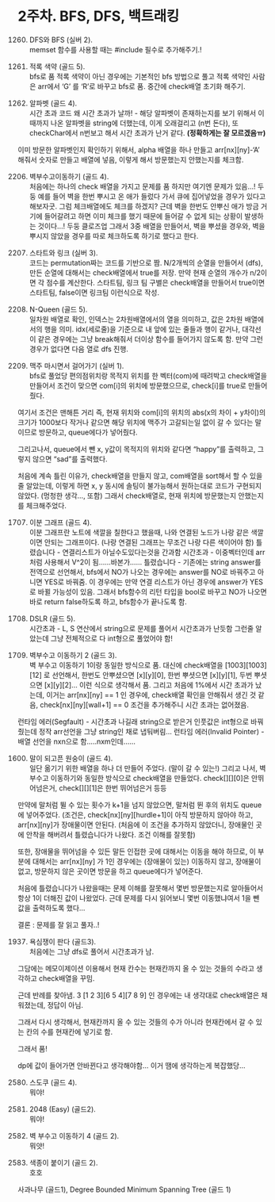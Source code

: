 # 2주차. BFS, DFS, 백트래킹
1260. DFS와 BFS (실버 2).  
memset 함수를 사용할 때는  #include<cstring> 필수로 추가해주기.!


10026. 적록 색약 (골드 5).  
bfs로 품
적록 색약이 아닌 경우에는 기본적인 bfs 방법으로 풀고
적록 색약인 사람은 arr에서 ‘G’ 를 ‘R’로 바꾸고 bfs로 품.
중간에 check배열 초기화 해주기. 

1987. 알파벳 (골드 4).  
시간 초과 코드
왜 시간 초과가 날까! - 해당 알파벳이 존재하는지를 보기 위해서 이때까지 나온 알파벳을 string에 더했는데, 이게 오래걸리고 (n번 돈다), 또 checkChar에서 n번보고 해서 시간 초과가 난거 같다. **(정확하게는 잘 모르겠음ㅠ)**

이미 방문한 알파벳인지 확인하기 위해서, alpha 배열을 하나 만들고 arr[nx][ny]-‘A’ 해줘서 숫자로 만들고 배열에 넣음, 이렇게 해서 방문했는지 안했는지를 체크함.


2206. 벽부수고이동하기 (골드 4).  
처음에는 하나의 check 배열을 가지고 문제를 품
하지만 여기엔 문제가 있음…! 두둥
예를 들어 벽을 한번 뿌시고 온 애가 들렀다 가서 큐에 집어넣었을 경우가 있다고 해보자굿. 그럼 체크배열에도 체크를 하겠지?
근데 벽을 한번도 안뿌신 애가 방금 거기에 들어갈려고 하면 이미 체크를 했기 때문에 들어갈 수 없게 되는 상황이 발생하는 것이다…! 두둥 클로즈업
그래서 3중 배열을 만들어서, 벽을 뿌셨을 경우와, 벽을 뿌시지 않았을 경우를 따로 체크하도록 하기로 했다고 한다.

14889. 스타트와 링크 (실버 3).  
코드는 permutation짜는 코드를 기반으로 짬.
N/2개씩의 순열을 만들어서 (dfs), 만든 순열에 대해서는 check배열에서 true를 저장. 
만약 현재 순열의 개수가 n/2이면 각 점수를 계산한다.
스타트팀, 링크 팀 구별은 check배열을 만들어서 true이면 스타트팀, false이면 링크팀 이런식으로 작성.

9663. N-Queen (골드 5).  
일차원 배열로 확인, 인덱스는 2차원배열에서의 열을 의미하고, 값은 2차원 배열에서의 행을 의미.
idx(세로줄)을 기준으로 내 앞에 있는 줄들과 행이 같거나, 대각선이 같은 경우에는 그냥 break해줘서 더이상 함수를 들어가지 않도록 함.
만약 그런 경우가 없다면 다음 열로 dfs 진행.


9205. 맥주 마시면서 걸어가기 (실버 1).  
bfs로 풀었당
편의점위치랑 목적지 위치를 한 벡터(com)에 때려박고
check배열을 만들어서 조건이 맞으면 com[i]의 위치에 방문했으므로, check[i]를 true로 만들어줬다.

여기서 조건은 맨해튼 거리 즉, 현재 위치와 com[i]의 위치의 abs(x의 차이 + y차이)의 크기가 1000보다 작거나 같으면 해당 위치에 맥주가 고갈되는일 없이 갈 수 있다는 말이므로 방문하고, queue에다가 넣어줬다.

그리고나서, queue에서 뺀 x, y값이 목적지의 위치와 같다면 “happy”를 출력하고, 그렇지 않으면 “sad”를 출력했다.

처음에 계속 틀린 이유가, check배열을 만들지 않고, com배열을 sort해서 할 수 있을 줄 알았는데, 이렇게 하면 x, y 동시에 솔팅이 불가능해서 원하는대로 코드가 구현되지 않았다. (멍청한 생각…, 또함)
그래서 check배열로, 현재 위치에 방문했는지 안했는지를 체크해주었다.


1707. 이분 그래프 (골드 4).  
이분 그래프란 노트에 색깔을 칠한다고 했을때, 나와 연결된 노드가 나랑 같은 색깔이면 안되는 그래프이다. (나랑 연결된 그래프는 무조건 나랑 다른 색이어야 함)
틀렸습니다 - 연결리스트가 아닐수도있다는것을 간과함
시간초과 - 이중벡터인데 arr처럼 사용해서 V^2이 됨……바본가……
틀렸습니다 - 기존에는 string answer를 전역으로 선언해서, bfs에서 NO가 나오는 경우에는 answer를 NO로 바꿔주고 아니면 YES로 바꿔줌.
이 경우에는 만약 연결 리스트가 아닌 경우에 answer가 YES로 바뀔 가능성이 있음. 그래서 bfs함수의 리턴 타입을 bool로 바꾸고 NO가 나오면 바로 return false하도록 하고, bfs함수가 끝나도록 함.


9019. DSLR (골드 5).  
시간초과 - L, S 연산에서 string으로 문제를 풀어서 시간초과가 난듯함
그런줄 알았는데 그냥 전체적으로 다 int형으로 풀었어야 함!


14442. 벽부수고 이동하기 2 (골드 3).  
벽 부수고 이동하기 1이랑 동일한 방식으로 품.
대신에 check배열을 [1003][1003][12] 로 선언해서, 한번도 안뿌셨으면 [x][y][0], 한번 뿌셧으면 [x][y][1], 두번 뿌셧으면 [x][y][2]… 이런 식으로 생각해서 품.
그리고 처음에 1%에서 시간 초과가 났는데, 이거는 arr[nx][ny] == 1 인 경우에, check배열 확인을 안해줘서 생긴 것 같음, check[nx][ny][wall+1] == 0 조건을 추가해주니 시간 초과는 없어졌음.

런타임 에러(Segfault) - 시간초과 나길래 string으로 받은거 인풋값은 int형으로 바꿔줬는데 정작 arr선언을 그냥 string인 채로 냅둬버림… 
런타임 에러(Invalid Pointer) - 배열 선언을 nxn으로 함…..nxm인데……

 
1600. 말이 되고픈 원숭이 (골드 4).  
일단 옮기기 위한 배열을 하나 더 만들어 주었다. (말이 갈 수 있는!)
그리고 나서, 벽부수고 이동하기와 동일한 방식으로 check배열을 만들었다.
check[][][0]은 안뛰어넘은거, check[][][1]은 한번 뛰어넘은거 등등

만약에 말처럼 뛸 수 있는 횟수가 k+1을 넘지 않았으면, 말처럼 뛴 후의 위치도 queue에 넣어주었다. (조건은, check[nx][ny][hurdle+1]이 아직 방문하지 않아야 하고, arr[nx][ny]가 장애물이면 안된다. (처음에 이 조건을 추가하지 않았더니, 장애물인 곳에 안착을 해버려서 틀렸습니다가 나왔다. 조건 이해를 잘못함)

또한, 장애물을 뛰어넘을 수 있든 말든 인접한 곳에 대해서는 이동을 해야 하므로,
이 부분에 대해서는 arr[nx][ny] 가 1인 경우에는 (장애물이 있는) 이동하지 않고, 장애물이 없고, 방문하지 않은 곳이면 방문을 하고 queue에다가 넣어준다.

처음에 틀렸습니다가 나왔을때는 문제 이해를 잘못해서 몇번 방문했는지로 알아들어서 항상 1이 더해진 값이 나왔었다.
근데 문제를 다시 읽어보니 몇번 이동했냐여서 1을 뺀 값을 출력하도록 했다…

결론 : 문제를 잘 읽고 풀자..!


1937. 욕심쟁이 판다 (골드3).  
처음에는 그냥 dfs로 풀어서 시간초과가 남.

그담에는 메모이제이션 이용해서 현재 칸수는 현재칸까지 올 수 있는 것들의 수라고 생각하고 check배열을 꾸밈.

근데 반례를 찾아냄. 3 [1 2 3][6 5 4][7 8 9] 인 경우에는 내 생각대로 check배열은 채워졌는데, 정답이 아님.

그래서 다시 생각해서, 현재칸까지 올 수 있는 것들의 수가 아니라 현재칸에서 갈 수 있는 칸의 수를 현재칸에 넣기로 함.

그래서 품!

dp에 값이 들어가면 안바뀐다고 생각해야함… 이거 땜에 생각하는게 복잡했당…


2580. 스도쿠 (골드 4).  
뭐야!


12100. 2048 (Easy) (골드2).  
뭐야!


16946. 벽 부수고 이동하기 4 (골드 2).  
뭐얏!


17136. 색종이 붙이기 (골드 2).   
호호

사과나무 (골드1), Degree Bounded Minimum Spanning Tree (골드 1)





